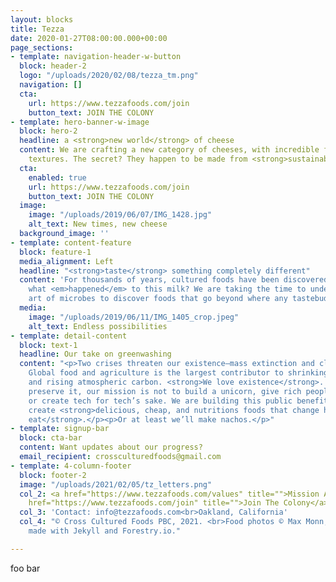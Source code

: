 ```yaml
---
layout: blocks
title: Tezza
date: 2020-01-27T08:00:00.000+00:00
page_sections:
- template: navigation-header-w-button
  block: header-2
  logo: "/uploads/2020/02/08/tezza_tm.png"
  navigation: []
  cta:
    url: https://www.tezzafoods.com/join
    button_text: JOIN THE COLONY
- template: hero-banner-w-image
  block: hero-2
  headline: a <strong>new world</strong> of cheese
  content: We are crafting a new category of cheeses, with incredible flavors and
    textures. The secret? They happen to be made from <strong>sustainable plants</strong>.
  cta:
    enabled: true
    url: https://www.tezzafoods.com/join
    button_text: JOIN THE COLONY
  image:
    image: "/uploads/2019/06/07/IMG_1428.jpg"
    alt_text: New times, new cheese
  background_image: ''
- template: content-feature
  block: feature-1
  media_alignment: Left
  headline: "<strong>taste</strong> something completely different"
  content: 'For thousands of years, cultured foods have been discovered by accident:
    what <em>happened</em> to this milk? We are taking the time to understand the
    art of microbes to discover foods that go beyond where any tastebuds have gone.'
  media:
    image: "/uploads/2019/06/11/IMG_1405_crop.jpeg"
    alt_text: Endless possibilities
- template: detail-content
  block: text-1
  headline: Our take on greenwashing
  content: "<p>Two crises threaten our existence—mass extinction and climate change.
    Global food and agriculture is the largest contributor to shrinking natural habitats
    and rising atmospheric carbon. <strong>We love existence</strong>. So to help
    preserve it, our mission is not to build a unicorn, give rich people nice things,
    or create tech for tech’s sake. We are building this public benefit company to
    create <strong>delicious, cheap, and nutritions foods that change how the 99%
    eat</strong>.</p><p>Or at least we’ll make nachos.</p>"
- template: signup-bar
  block: cta-bar
  content: Want updates about our progress?
  email_recipient: crossculturedfoods@gmail.com
- template: 4-column-footer
  block: footer-2
  image: "/uploads/2021/02/05/tz_letters.png"
  col_2: <a href="https://www.tezzafoods.com/values" title="">Mission And Values</a><br><a
    href="https://www.tezzafoods.com/join" title="">Join The Colony</a>
  col_3: 'Contact: info@tezzafoods.com<br>Oakland, California'
  col_4: "© Cross Cultured Foods PBC, 2021. <br>Food photos © Max Monn, 2019.<br>Site
    made with Jekyll and Forestry.io."

---
```

foo bar